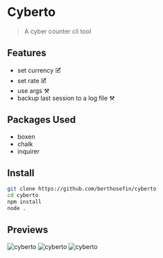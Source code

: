 # Cyberto

> A cyber counter cli tool

## Features

- set currency 🗹
- set rate 🗹
- use args ⚒
- backup last session to a log file ⚒

## Packages Used

- boxen
- chalk
- inquirer

## Install

```bash
git clone https://github.com/berthosefin/cyberto
cd cyberto
npm install
node .
```

## Previews

![cyberto](https://raw.githubusercontent.com/berthosefin/cyberto/main/previews/1.png)
![cyberto](https://raw.githubusercontent.com/berthosefin/cyberto/main/previews/2.png)
![cyberto](https://raw.githubusercontent.com/berthosefin/cyberto/main/previews/3.png)

